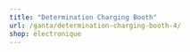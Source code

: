 ```yaml
---
title: "Determination Charging Booth"
url: /ganta/determination-charging-booth-4/
shop: électronique
---
```

